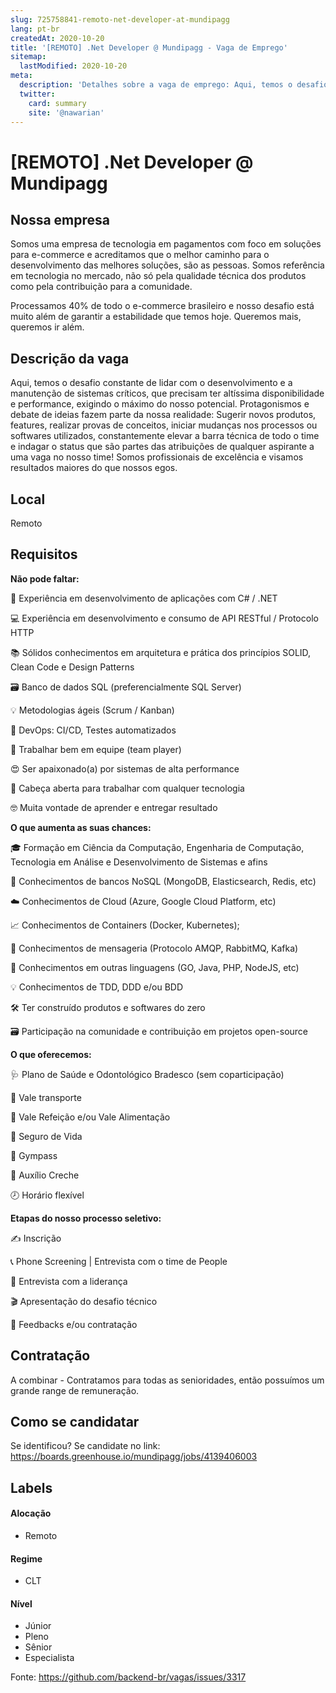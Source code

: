 ```yaml
---
slug: 725758841-remoto-net-developer-at-mundipagg
lang: pt-br
createdAt: 2020-10-20
title: '[REMOTO] .Net Developer @ Mundipagg - Vaga de Emprego'
sitemap:
  lastModified: 2020-10-20
meta:
  description: 'Detalhes sobre a vaga de emprego: Aqui, temos o desafio constante de lidar com o desenvolvimento e a manutenção de sistemas críticos, que precisam ter altíssima disponibilidade e performance, exigindo o máximo do nosso potencial. Protagonismos e debate de ideias fazem parte da nossa realidade: Sugerir novos produtos, features, realizar provas de conceitos, iniciar mudanças nos processos ou softwares utilizados, constantemente elevar a barra técnica de todo o time e indagar o status que são partes das atribuições de qualquer aspirante a uma vaga no nosso time! Somos profissionais de excelência e visamos resultados maiores do que nossos egos.'
  twitter:
    card: summary
    site: '@nawarian'
---
```


# [REMOTO] .Net Developer @ Mundipagg

## Nossa empresa

Somos uma empresa de tecnologia em pagamentos com foco em soluções para e-commerce e acreditamos que o melhor caminho para o desenvolvimento das melhores soluções, são as pessoas. Somos referência em tecnologia no mercado, não só pela qualidade técnica dos produtos como pela contribuição para a comunidade.

Processamos 40% de todo o e-commerce brasileiro e nosso desafio está muito além de garantir a estabilidade que temos hoje. Queremos mais, queremos ir além.

## Descrição da vaga

Aqui, temos o desafio constante de lidar com o desenvolvimento e a manutenção de sistemas críticos, que precisam ter altíssima disponibilidade e performance, exigindo o máximo do nosso potencial. Protagonismos e debate de ideias fazem parte da nossa realidade: Sugerir novos produtos, features, realizar provas de conceitos, iniciar mudanças nos processos ou softwares utilizados, constantemente elevar a barra técnica de todo o time e indagar o status que são partes das atribuições de qualquer aspirante a uma vaga no nosso time! Somos profissionais de excelência e visamos resultados maiores do que nossos egos.


## Local

Remoto 


## Requisitos

**Não pode faltar:** 

🧾 Experiência em desenvolvimento de aplicações com C# / .NET

💻 Experiência em desenvolvimento e consumo de API RESTful / Protocolo HTTP

📚 Sólidos conhecimentos em arquitetura e prática dos princípios SOLID, Clean Code e Design Patterns

🗃 Banco de dados SQL (preferencialmente SQL Server)

💡 Metodologias ágeis (Scrum / Kanban)

🔧 DevOps: CI/CD, Testes automatizados

🤝 Trabalhar bem em equipe (team player)

😍 Ser apaixonado(a) por sistemas de alta performance

🧠 Cabeça aberta para trabalhar com qualquer tecnologia

🤓 Muita vontade de aprender e entregar resultado

 


**O que aumenta as suas chances:**

🎓 Formação em Ciência da Computação, Engenharia de Computação, Tecnologia em Análise e Desenvolvimento de Sistemas e afins

🧠 Conhecimentos de bancos NoSQL (MongoDB, Elasticsearch, Redis, etc)

☁️ Conhecimentos de Cloud (Azure, Google Cloud Platform, etc)

📈 Conhecimentos de Containers (Docker, Kubernetes);

📩 Conhecimentos de mensageria (Protocolo AMQP, RabbitMQ, Kafka)

📢 Conhecimentos em outras linguagens (GO, Java, PHP, NodeJS, etc)

💡  Conhecimentos de TDD, DDD e/ou BDD

🛠  Ter construído produtos e softwares do zero

🗃   Participação na comunidade e contribuição em projetos open-source



 
**O que oferecemos:**

🩺 Plano de Saúde e Odontológico Bradesco (sem coparticipação)

🚌 Vale transporte

🥗 Vale Refeição e/ou Vale Alimentação

💚 Seguro de Vida

💪 Gympass

👶 Auxílio Creche

🕗 Horário flexível

 


**Etapas do nosso processo seletivo:**

✍️ Inscrição

📞 Phone Screening | Entrevista com o time de People

🤝 Entrevista com a liderança

🎬 Apresentação do desafio técnico

🏁 Feedbacks e/ou contratação


## Contratação

A combinar - Contratamos para todas as senioridades, então possuímos um grande range de remuneração.


## Como se candidatar

Se identificou? Se candidate no link: https://boards.greenhouse.io/mundipagg/jobs/4139406003


## Labels

#### Alocação
- Remoto

#### Regime
- CLT


#### Nível
- Júnior
- Pleno
- Sênior
- Especialista




Fonte: https://github.com/backend-br/vagas/issues/3317